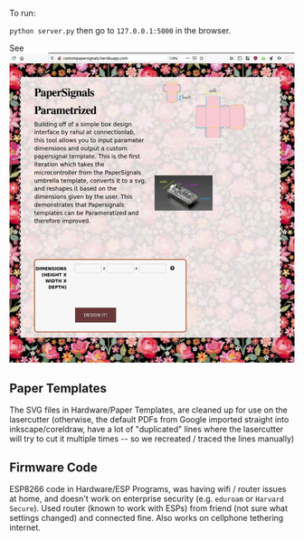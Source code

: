To run:

`python server.py` then go to `127.0.0.1:5000` in the browser.

See ![screenshot](./screenshot_app.jpg)

## Paper Templates

The SVG files in Hardware/Paper Templates, are cleaned up for use on the
lasercutter (otherwise, the default PDFs from Google imported straight into
inkscape/coreldraw, have a lot of "duplicated" lines where the lasercutter will
try to cut it multiple times -- so we recreated / traced the lines manually)

## Firmware Code

ESP8266 code in Hardware/ESP Programs, was having wifi / router issues at home,
and doesn't work on enterprise security (e.g. `eduroam` or `Harvard Secure`).
Used router (known to work with ESPs) from friend (not sure what settings
changed) and connected fine. Also works on cellphone tethering internet.
